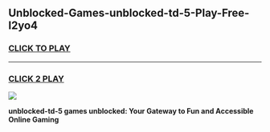 
## Unblocked-Games-unblocked-td-5-Play-Free-l2yo4
<h3>
<a href="https://premium76.site?title=unblocked-td-5&ref=18A1">CLICK TO PLAY</a></h3>
<hr>

<h3>
<a href="https://premium76.site?title=unblocked-td-5&ref=18A1">CLICK 2 PLAY</a>
  
</h3>

<a href="https://premium76.site?title=unblocked-td-5&ref=18A1"><img src="https://clearcache.store/games.png"></a>


**unblocked-td-5 games unblocked: Your Gateway to Fun and Accessible Online Gaming**
